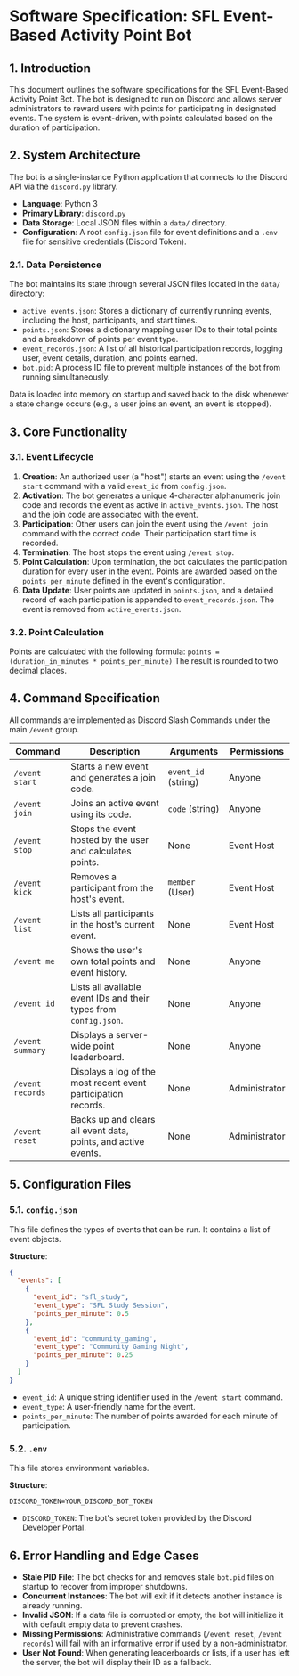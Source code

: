 # Software Specification: SFL Event-Based Activity Point Bot

## 1. Introduction

This document outlines the software specifications for the SFL Event-Based Activity Point Bot. The bot is designed to run on Discord and allows server administrators to reward users with points for participating in designated events. The system is event-driven, with points calculated based on the duration of participation.

## 2. System Architecture

The bot is a single-instance Python application that connects to the Discord API via the `discord.py` library.

-   **Language**: Python 3
-   **Primary Library**: `discord.py`
-   **Data Storage**: Local JSON files within a `data/` directory.
-   **Configuration**: A root `config.json` file for event definitions and a `.env` file for sensitive credentials (Discord Token).

### 2.1. Data Persistence

The bot maintains its state through several JSON files located in the `data/` directory:

-   `active_events.json`: Stores a dictionary of currently running events, including the host, participants, and start times.
-   `points.json`: Stores a dictionary mapping user IDs to their total points and a breakdown of points per event type.
-   `event_records.json`: A list of all historical participation records, logging user, event details, duration, and points earned.
-   `bot.pid`: A process ID file to prevent multiple instances of the bot from running simultaneously.

Data is loaded into memory on startup and saved back to the disk whenever a state change occurs (e.g., a user joins an event, an event is stopped).

## 3. Core Functionality

### 3.1. Event Lifecycle

1.  **Creation**: An authorized user (a "host") starts an event using the `/event start` command with a valid `event_id` from `config.json`.
2.  **Activation**: The bot generates a unique 4-character alphanumeric join code and records the event as active in `active_events.json`. The host and the join code are associated with the event.
3.  **Participation**: Other users can join the event using the `/event join` command with the correct code. Their participation start time is recorded.
4.  **Termination**: The host stops the event using `/event stop`.
5.  **Point Calculation**: Upon termination, the bot calculates the participation duration for every user in the event. Points are awarded based on the `points_per_minute` defined in the event's configuration.
6.  **Data Update**: User points are updated in `points.json`, and a detailed record of each participation is appended to `event_records.json`. The event is removed from `active_events.json`.

### 3.2. Point Calculation

Points are calculated with the following formula:
`points = (duration_in_minutes * points_per_minute)`
The result is rounded to two decimal places.

## 4. Command Specification

All commands are implemented as Discord Slash Commands under the main `/event` group.

| Command           | Description                                                              | Arguments          | Permissions      |
| ----------------- | ------------------------------------------------------------------------ | ------------------ | ---------------- |
| `/event start`    | Starts a new event and generates a join code.                            | `event_id` (string)| Anyone           |
| `/event join`     | Joins an active event using its code.                                    | `code` (string)    | Anyone           |
| `/event stop`     | Stops the event hosted by the user and calculates points.                | None               | Event Host       |
| `/event kick`     | Removes a participant from the host's event.                             | `member` (User)    | Event Host       |
| `/event list`     | Lists all participants in the host's current event.                      | None               | Event Host       |
| `/event me`       | Shows the user's own total points and event history.                     | None               | Anyone           |
| `/event id`       | Lists all available event IDs and their types from `config.json`.        | None               | Anyone           |
| `/event summary`  | Displays a server-wide point leaderboard.                                | None               | Anyone           |
| `/event records`  | Displays a log of the most recent event participation records.           | None               | Administrator    |
| `/event reset`    | Backs up and clears all event data, points, and active events.           | None               | Administrator    |

## 5. Configuration Files

### 5.1. `config.json`

This file defines the types of events that can be run. It contains a list of event objects.

**Structure**:
```json
{
  "events": [
    {
      "event_id": "sfl_study",
      "event_type": "SFL Study Session",
      "points_per_minute": 0.5
    },
    {
      "event_id": "community_gaming",
      "event_type": "Community Gaming Night",
      "points_per_minute": 0.25
    }
  ]
}
```

-   `event_id`: A unique string identifier used in the `/event start` command.
-   `event_type`: A user-friendly name for the event.
-   `points_per_minute`: The number of points awarded for each minute of participation.

### 5.2. `.env`

This file stores environment variables.

**Structure**:
```
DISCORD_TOKEN=YOUR_DISCORD_BOT_TOKEN
```

-   `DISCORD_TOKEN`: The bot's secret token provided by the Discord Developer Portal.

## 6. Error Handling and Edge Cases

-   **Stale PID File**: The bot checks for and removes stale `bot.pid` files on startup to recover from improper shutdowns.
-   **Concurrent Instances**: The bot will exit if it detects another instance is already running.
-   **Invalid JSON**: If a data file is corrupted or empty, the bot will initialize it with default empty data to prevent crashes.
-   **Missing Permissions**: Administrative commands (`/event reset`, `/event records`) will fail with an informative error if used by a non-administrator.
-   **User Not Found**: When generating leaderboards or lists, if a user has left the server, the bot will display their ID as a fallback.
